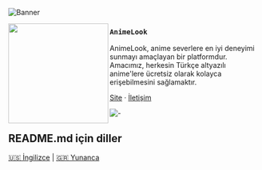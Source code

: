 ![Banner](https://raw.githubusercontent.com/creampe/AnimeLook-Desktop/refs/heads/main/assets/github.png)

<img src="https://avatars.githubusercontent.com/u/207046867?s=200&v=4" align="left" width="200"/>

### `AnimeLook`

AnimeLook, anime severlere en iyi deneyimi sunmayı amaçlayan bir platformdur. Amacımız, herkesin Türkçe altyazılı anime'lere ücretsiz olarak kolayca erişebilmesini sağlamaktır.

<a href="https://animelook.net/">Site</a> ·
<a href="https://animelook.net/iletisim">İletişim</a>

![-](https://cdn.discordapp.com/attachments/1405519537662722070/1406403307655659671/line_2-1-2-1-1-2-1-1-2-1.gif?ex=68a256a6&is=68a10526&hm=38948f37e1f30ec2ed382a7d90f4c23d2b121cbb49957e5c2641bfe7d6c4ed10&)

## README.md için diller

<a href="https://github.com/AnimeLook/.github/blob/main/profile/README.md">🇺🇸 İngilizce</a> |
<a href="https://github.com/AnimeLook/.github/blob/main/profile/gr/README.md">🇬🇷 Yunanca</a>
